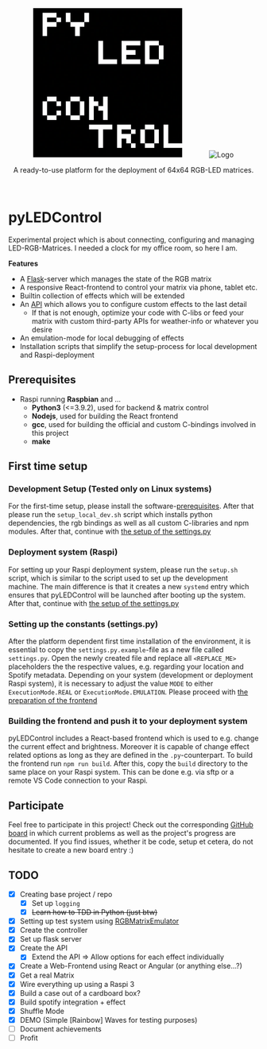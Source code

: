 <div align="center">
    <img src="img/logo.png" alt="Logo" width="300px" style="margin-right: 50px" />
    <img src="img/digiclock_GoL.gif" alt="Logo" height="300px" />
  <p align="center">
    A ready-to-use platform for the deployment of 64x64 RGB-LED matrices.
  </p>
</div>
<br />

# pyLEDControl

Experimental project which is about connecting, configuring and managing LED-RGB-Matrices.
I needed a clock for my office room, so here I am.

**Features**
- A [Flask](https://flask.palletsprojects.com)-server which manages the state of the RGB matrix
- A responsive React-frontend to control your matrix via phone, tablet etc.
- Builtin collection of effects which will be extended
- An [API](https://github.com/hzeller/rpi-rgb-led-matrix) which allows you to configure custom effects to the last detail
  - If that is not enough, optimize your code with C-libs or feed your matrix with custom third-party APIs for weather-info or whatever you desire
- An emulation-mode for local debugging of effects
- Installation scripts that simplify the setup-process for local development and Raspi-deployment 

## Prerequisites

- Raspi running **Raspbian** and ...
  - **Python3** (<=3.9.2), used for backend & matrix control
  - **Nodejs**, used for building the React frontend
  - **gcc**, used for building the official and custom C-bindings involved in this project
  - **make**

## First time setup
### Development Setup (Tested only on Linux systems)
For the first-time setup, please install the software-[prerequisites](#prerequisites).
After that please run the `setup_local_dev.sh` script which installs python dependencies, the rgb bindings as well as all custom C-libraries and npm modules.
After that, continue with [the setup of the settings.py](#setting-up-the-constants-settingspy)

### Deployment system (Raspi)
For setting up your Raspi deployment system, please run the `setup.sh` script, which is similar to the script used to set up the development machine. 
The main difference is that it creates a new `systemd` entry which ensures that pyLEDControl will be launched after booting up the system.
After that, continue with [the setup of the settings.py](#setting-up-the-constants-settingspy)

### Setting up the constants (settings.py) 
After the platform dependent first time installation of the environment, it is essential to copy the `settings.py.example`-file as a new file called `settings.py`. 
Open the newly created file and replace all `<REPLACE_ME>` placeholders the the respective values, e.g. regarding your location and Spotify metadata.
Depending on your system (development or deployment Raspi system), it is necessary to adjust the value `MODE` to either `ExecutionMode.REAL` or `ExecutionMode.EMULATION`.
Please proceed with [the preparation of the frontend](#building-the-frontend-and-push-it-to-your-deployment-system)

### Building the frontend and push it to your deployment system
pyLEDControl includes a React-based frontend which is used to e.g. change the current effect and brightness. Moreover it is capable of change effect related options as long as they are defined in the `.py`-counterpart. 
To build the frontend run `npm run build`. After this, copy the `build` directory to the same place on your Raspi system. This can be done e.g. via sftp or a remote VS Code connection to your Raspi.

## Participate

Feel free to participate in this project! Check out the corresponding [GitHub board](https://github.com/users/nskrzypczyk/projects/1) in which current problems as well as the project's progress are documented. If you find issues, whether it be code, setup et cetera, do not hesitate to create a new board entry :) 

## TODO

- [X] Creating base project / repo
  - [X] Set up `logging`
  - [X] ~~Learn how to TDD in Python (just btw)~~
- [X] Setting up test system using [RGBMatrixEmulator](https://github.com/ty-porter/RGBMatrixEmulator)
- [X] Create the controller
- [X] Set up flask server
- [X] Create the API
  - [X] Extend the API => Allow options for each effect individually
- [X] Create a Web-Frontend using React or Angular (or anything else...?)
- [X] Get a real Matrix
- [X] Wire everything up using a Raspi 3
- [X] Build a case out of a cardboard box?
- [X] Build spotify integration + effect
- [X] Shuffle Mode
- [X] DEMO (Simple [Rainbow] Waves for testing purposes)
- [ ] Document achievements
- [ ] Profit

